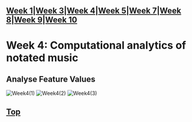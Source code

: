 [Week 1](Week1.md)|[Week 3](Week3.md)|[Week 4](Week4.md)|[Week 5](Week5.md)|[Week 7](Week7.md)|[Week 8](Week8.md)|[Week 9](Week9.md)|[Week 10](Week10.md)
---
# Week 4: Computational analytics of notated music
## Analyse Feature Values
![Week4(1)](https://github.com/Kerui0101/MCA-2023/assets/145458151/cec54ec6-d4ee-492e-acb4-b43c4109922d)
![Week4(2)](https://github.com/Kerui0101/MCA-2023/assets/145458151/99ae820a-ba2a-4279-a0fc-e6a8d29c9659)
![Week4(3)](https://github.com/Kerui0101/MCA-2023/assets/145458151/f578d966-18be-4345-a02a-a406596d8a15)

## <a href="#top" id="myBtn" title="Go to top">Top</a>
